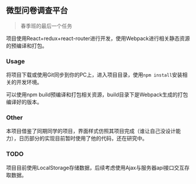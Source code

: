 ## 微型问卷调查平台
> 春季班的最后一个任务

项目使用React+redux+react-router进行开发，使用Webpack进行相关静态资源的预编译和打包。

### Usage
将项目下载或使用Git同步到你的PC上，进入项目目录，使用`npm install`安装相关的开发环境。

可以使用npm build预编译和打包相关资源，build目录下是Webpack生成的打包编译好的版本。

### Other
本项目借鉴了同期同学的项目，界面样式仿照其项目完成（谁让自己没设计能力），日历部分的实现目前暂时使用了他的代码，还在研究中。

### TODO
项目目前使用LocalStorage存储数据，后续考虑使用Ajax与服务器api接口交互存取数据。
